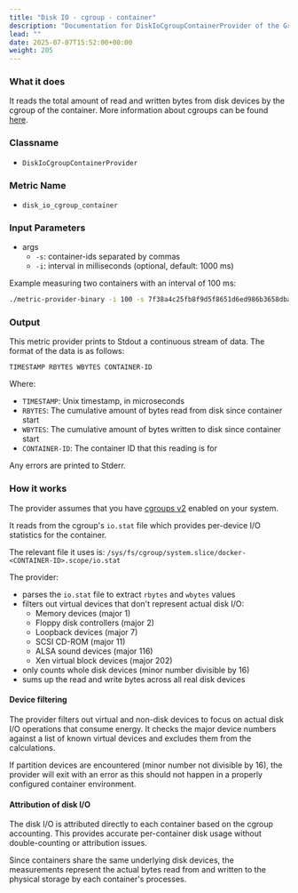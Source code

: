 ```yaml
---
title: "Disk IO - cgroup - container"
description: "Documentation for DiskIoCgroupContainerProvider of the Green Metrics Tool"
lead: ""
date: 2025-07-07T15:52:00+00:00
weight: 205
---
```


### What it does

It reads the total amount of read and written bytes from disk devices by the cgroup of the container. More information about cgroups can be found [here](https://www.man7.org/linux/man-pages/man7/cgroups.7.html).

### Classname

- `DiskIoCgroupContainerProvider`

### Metric Name

- `disk_io_cgroup_container`

### Input Parameters

- args
  - `-s`: container-ids separated by commas
  - `-i`: interval in milliseconds (optional, default: 1000 ms)

Example measuring two containers with an interval of 100 ms:

```bash
./metric-provider-binary -i 100 -s 7f38a4c25fb8f9d5f8651d6ed986b3658dba20d1f5fec98a1f71c141c2b48f4b,c3592e1385d63f9c7810470b12aa00f7d6f7c0e2b9981ac2bdb4371126a0660a
```

### Output

This metric provider prints to Stdout a continuous stream of data. The format of the data is as follows:

`TIMESTAMP RBYTES WBYTES CONTAINER-ID`

Where:

- `TIMESTAMP`: Unix timestamp, in microseconds
- `RBYTES`: The cumulative amount of bytes read from disk since container start
- `WBYTES`: The cumulative amount of bytes written to disk since container start
- `CONTAINER-ID`: The container ID that this reading is for

Any errors are printed to Stderr.

### How it works

The provider assumes that you have [cgroups v2](https://www.man7.org/linux/man-pages/man7/cgroups.7.html) enabled on your system.

It reads from the cgroup's `io.stat` file which provides per-device I/O statistics for the container.

The relevant file it uses is: `/sys/fs/cgroup/system.slice/docker-<CONTAINER-ID>.scope/io.stat`

The provider:

- parses the `io.stat` file to extract `rbytes` and `wbytes` values
- filters out virtual devices that don't represent actual disk I/O:
  - Memory devices (major 1)
  - Floppy disk controllers (major 2)
  - Loopback devices (major 7)
  - SCSI CD-ROM (major 11)
  - ALSA sound devices (major 116)
  - Xen virtual block devices (major 202)
- only counts whole disk devices (minor number divisible by 16)
- sums up the read and write bytes across all real disk devices

#### Device filtering

The provider filters out virtual and non-disk devices to focus on actual disk I/O operations that consume energy. It checks the major device numbers against a list of known virtual devices and excludes them from the calculations.

If partition devices are encountered (minor number not divisible by 16), the provider will exit with an error as this should not happen in a properly configured container environment.

#### Attribution of disk I/O

The disk I/O is attributed directly to each container based on the cgroup accounting. This provides accurate per-container disk usage without double-counting or attribution issues.

Since containers share the same underlying disk devices, the measurements represent the actual bytes read from and written to the physical storage by each container's processes.
